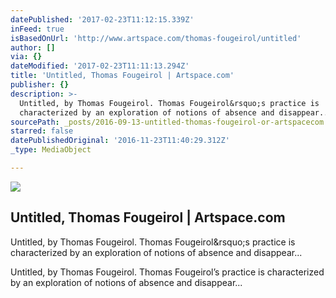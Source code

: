 ```yaml
---
datePublished: '2017-02-23T11:12:15.339Z'
inFeed: true
isBasedOnUrl: 'http://www.artspace.com/thomas-fougeirol/untitled'
author: []
via: {}
dateModified: '2017-02-23T11:11:13.294Z'
title: 'Untitled, Thomas Fougeirol | Artspace.com'
publisher: {}
description: >-
  Untitled, by Thomas Fougeirol. Thomas Fougeirol&rsquo;s practice is
  characterized by an exploration of notions of absence and disappear...
sourcePath: _posts/2016-09-13-untitled-thomas-fougeirol-or-artspacecom.md
starred: false
datePublishedOriginal: '2016-11-23T11:40:29.312Z'
_type: MediaObject

---
```

<article style=""><img src="https://imgflo.herokuapp.com/graph/2b2431f8e7ba7b0/6bb036f24c019d568993eb9ab2ac80c3/noop.jpg?input=http%3A%2F%2Fd5wt70d4gnm1t.cloudfront.net%2Fmedia%2Fa-s%2Fartworks%2Fthomas-fougeirol%2F27348-703459783152%2Fthomas-fougeirol-untitled-320x240.jpg" /><h1>Untitled, Thomas Fougeirol | Artspace.com</h1><p>Untitled, by Thomas Fougeirol. Thomas Fougeirol&amp;rsquo;s practice is characterized by an exploration of notions of absence and disappear...</p></article>

Untitled, by Thomas Fougeirol. Thomas Fougeirol&rsquo;s practice is characterized by an exploration of notions of absence and disappear...